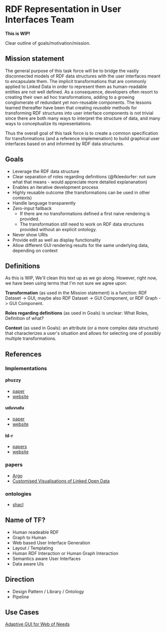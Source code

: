 # RDF Representation in User Interfaces Team

**This is WIP!**

Clear outline of goals/motivation/mission.

## Mission statement
The general purpose of this task force will be to bridge the vastly disconnected models of RDF data structures with the user interfaces meant to encapsulate them. The implicit transformations that are commonly applied to Linked Data in order to represent them as human-readable entities are not well defined. As a consequence, developers often resort to creating their own ad hoc transformations, adding to a growing conglomerate of redundant yet non-reusable components. The lessons learned thereafter have been that creating *reusable* methods for transforming RDF structures into user interface components is not trivial since there are both many ways to interpret the structure of data, and many ways to conceptualize its representations. 

Thus the overall goal of this task force is to create a common specification for transformations (and a reference implemenation) to build graphical user interfaces based on and informed by RDF data structures.

## Goals
- Leverage the RDF data structure
- Clear separation of roles regarding definitions (@fkleedorfer: not sure what that means - would appreciate more detailed explananation)
- Enables an iterative development process
- Highly reusable outcome (the transformations can be used in other contexts)
- Handle language transparently
- Zero-input fallback
  - If there are no transformations defined a first naive rendering is provided.
  - The transformation still need to work on RDF data structures provided without an explicit ontology.
- Never show URIs
- Provide edit as well as display functionality
- Allow different GUI rendering results for the same underlying data, depending on context


## Definitions
As this is WIP, We'll clean this text up as we go along. However, right now, we have been using terms that I'm not sure we agree upon:

**Transformation** (as used in the Mission statement) is a  function: RDF Dataset -> GUI, maybe also RDF Dataset -> GUI Component, or RDF Graph -> GUI Component.

**Roles regarding definitions** (as used in Goals) is unclear: What Roles, Definition of what?

**Context** (as used in Goals): an attribute (or a more complex data structure) that characterizes a user's situation and allows for selecting one of possibly multiple transformations.

## References

### Implementations
#### phuzzy
* [paper](http://geog.ucsb.edu/~regalia/paper/voila2017.pdf)
* [website](http://phuzzy.link/)
#### uduvudu
* [paper](https://exascale.info/assets/pdf/uduvudu.pdf)
* [website](http://uduvudu.org)
#### ld-r
* [papers](http://research.ld-r.org)
* [website](http://ld-r.org/)

### papers
* [Argo](http://ceur-ws.org/Vol-135/paper8.pdf)
* [Customised Visualisations of Linked Open Data](http://ceur-ws.org/Vol-1947/paper03.pdf)

### ontologies
* [shacl](https://www.w3.org/TR/shacl/)


## Name of TF?
  - Human readeable RDF
  - Graph to Human
  - Web based User Interface Generation 
  - Layout / Templating
  - Human RDF Interaction or Human Graph Interaction
  - Semantics aware User Interfaces
  - Data aware UIs

## Direction
  - Design Pattern / Library / Ontology
  - Pipeline


## Use Cases
[Adaptive GUI for Web of Needs](usecase_won.md)
